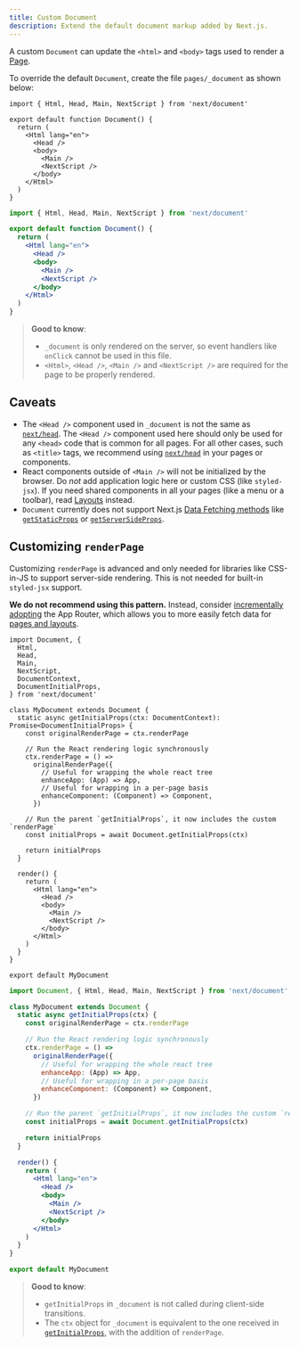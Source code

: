 ```yaml
---
title: Custom Document
description: Extend the default document markup added by Next.js.
---
```


A custom `Document` can update the `<html>` and `<body>` tags used to render a [Page](/docs/pages/building-your-application/routing/pages-and-layouts).

To override the default `Document`, create the file `pages/_document` as shown below:

```tsx filename="pages/_document.tsx" switcher
import { Html, Head, Main, NextScript } from 'next/document'

export default function Document() {
  return (
    <Html lang="en">
      <Head />
      <body>
        <Main />
        <NextScript />
      </body>
    </Html>
  )
}
```

```jsx filename="pages/_document.jsx" switcher
import { Html, Head, Main, NextScript } from 'next/document'

export default function Document() {
  return (
    <Html lang="en">
      <Head />
      <body>
        <Main />
        <NextScript />
      </body>
    </Html>
  )
}
```

> **Good to know**:
>
> - `_document` is only rendered on the server, so event handlers like `onClick` cannot be used in this file.
> - `<Html>`, `<Head />`, `<Main />` and `<NextScript />` are required for the page to be properly rendered.

## Caveats

- The `<Head />` component used in `_document` is not the same as [`next/head`](/docs/pages/api-reference/components/head). The `<Head />` component used here should only be used for any `<head>` code that is common for all pages. For all other cases, such as `<title>` tags, we recommend using [`next/head`](/docs/pages/api-reference/components/head) in your pages or components.
- React components outside of `<Main />` will not be initialized by the browser. Do _not_ add application logic here or custom CSS (like `styled-jsx`). If you need shared components in all your pages (like a menu or a toolbar), read [Layouts](/docs/pages/building-your-application/routing/pages-and-layouts#layout-pattern) instead.
- `Document` currently does not support Next.js [Data Fetching methods](/docs/pages/building-your-application/data-fetching) like [`getStaticProps`](/docs/pages/building-your-application/data-fetching/get-static-props) or [`getServerSideProps`](/docs/pages/building-your-application/data-fetching/get-server-side-props).

## Customizing `renderPage`

Customizing `renderPage` is advanced and only needed for libraries like CSS-in-JS to support server-side rendering. This is not needed for built-in `styled-jsx` support.

**We do not recommend using this pattern.** Instead, consider [incrementally adopting](/docs/app/guides/migrating/app-router-migration) the App Router, which allows you to more easily fetch data for [pages and layouts](/docs/app/building-your-application/routing/layouts-and-templates).

```tsx filename="pages/_document.tsx" switcher
import Document, {
  Html,
  Head,
  Main,
  NextScript,
  DocumentContext,
  DocumentInitialProps,
} from 'next/document'

class MyDocument extends Document {
  static async getInitialProps(ctx: DocumentContext): Promise<DocumentInitialProps> {
    const originalRenderPage = ctx.renderPage

    // Run the React rendering logic synchronously
    ctx.renderPage = () =>
      originalRenderPage({
        // Useful for wrapping the whole react tree
        enhanceApp: (App) => App,
        // Useful for wrapping in a per-page basis
        enhanceComponent: (Component) => Component,
      })

    // Run the parent `getInitialProps`, it now includes the custom `renderPage`
    const initialProps = await Document.getInitialProps(ctx)

    return initialProps
  }

  render() {
    return (
      <Html lang="en">
        <Head />
        <body>
          <Main />
          <NextScript />
        </body>
      </Html>
    )
  }
}

export default MyDocument
```

```jsx filename="pages/_document.jsx" switcher
import Document, { Html, Head, Main, NextScript } from 'next/document'

class MyDocument extends Document {
  static async getInitialProps(ctx) {
    const originalRenderPage = ctx.renderPage

    // Run the React rendering logic synchronously
    ctx.renderPage = () =>
      originalRenderPage({
        // Useful for wrapping the whole react tree
        enhanceApp: (App) => App,
        // Useful for wrapping in a per-page basis
        enhanceComponent: (Component) => Component,
      })

    // Run the parent `getInitialProps`, it now includes the custom `renderPage`
    const initialProps = await Document.getInitialProps(ctx)

    return initialProps
  }

  render() {
    return (
      <Html lang="en">
        <Head />
        <body>
          <Main />
          <NextScript />
        </body>
      </Html>
    )
  }
}

export default MyDocument
```

> **Good to know**:
>
> - `getInitialProps` in `_document` is not called during client-side transitions.
> - The `ctx` object for `_document` is equivalent to the one received in [`getInitialProps`](/docs/pages/api-reference/functions/get-initial-props#context-object), with the addition of `renderPage`.
